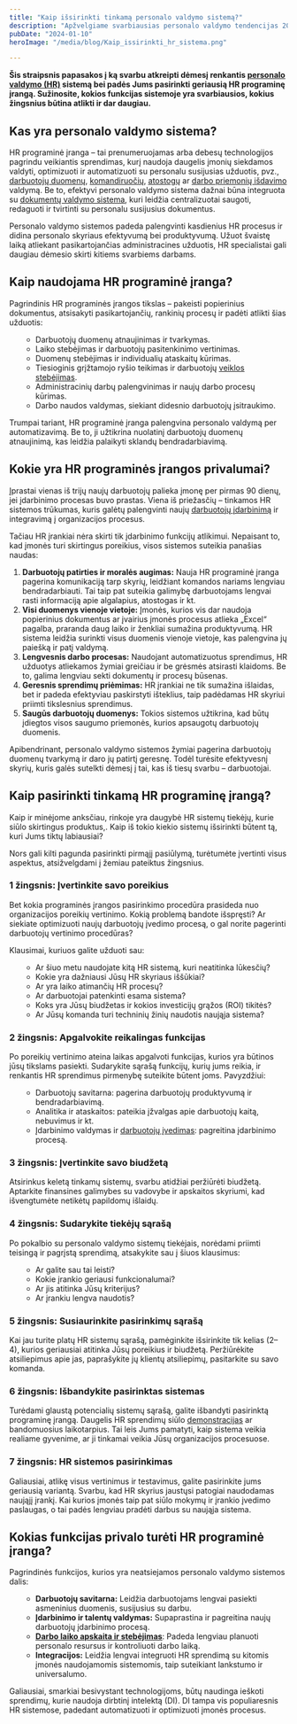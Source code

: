```yaml
---
title: "Kaip išsirinkti tinkamą personalo valdymo sistemą?"
description: "Apžvelgiame svarbiausias personalo valdymo tendencijas 2024 metais ir kaip jos paveiks įmones."
pubDate: "2024-01-10"
heroImage: "/media/blog/Kaip_issirinkti_hr_sistema.png" 

---
```


<strong>Šis straipsnis papasakos į ką svarbu atkreipti dėmesį renkantis <span style="text-decoration: underline;"><a href="https://vecticum.lt/personalo-valdymo-sprendimu-planai/">personalo valdymo (HR)</a></span> sistemą bei padės Jums pasirinkti geriausią HR programinę įrangą. Sužinosite, kokios funkcijas sistemoje yra svarbiausios, kokius žingsnius būtina atlikti ir dar daugiau.</strong>
<h2><strong>Kas yra personalo valdymo sistema?</strong></h2>
HR programinė įranga – tai prenumeruojamas arba debesų technologijos pagrindu veikiantis sprendimas, kurį naudoja daugelis įmonių siekdamos valdyti, optimizuoti ir automatizuoti su personalu susijusias užduotis, pvz., <span style="text-decoration: underline;"><a href="https://vecticum.lt/darbuotoju-duomenu-bazes-valdymas/">darbuotojų duomenų</a></span>, <span style="text-decoration: underline;"><a href="https://vecticum.lt/komandiruociu-valdymas/">komandiruočių</a></span>, <span style="text-decoration: underline;"><a href="https://vecticum.lt/atostogu-valdymas/">atostogų</a></span> ar <span style="text-decoration: underline;"><a href="https://vecticum.lt/isduodamo-inventoriaus-darbuotojui-valdymas/">darbo priemonių išdavimo</a></span> valdymą. Be to, efektyvi personalo valdymo sistema dažnai būna integruota su <span style="text-decoration: underline;"><a href="https://vecticum.lt/dokumentu-valdymas/">dokumentų valdymo sistema</a></span>, kuri leidžia centralizuotai saugoti, redaguoti ir tvirtinti su personalu susijusius dokumentus.

Personalo valdymo sistemos padeda palengvinti kasdienius HR procesus ir didina personalo skyriaus efektyvumą bei produktyvumą. Užuot švaistę laiką atliekant pasikartojančias administracines užduotis, HR specialistai gali daugiau dėmesio skirti kitiems svarbiems darbams.
<h2><strong>Kaip naudojama HR programinė įranga?</strong></h2>
Pagrindinis HR programinės įrangos tikslas – pakeisti popierinius dokumentus, atsisakyti pasikartojančių, rankinių procesų ir padėti atlikti šias užduotis:
<ul>
 	<li style="list-style-type: none;">
<ul>
 	<li>Darbuotojų duomenų atnaujinimas ir tvarkymas.</li>
 	<li>Laiko stebėjimas ir darbuotojų pasitenkinimo vertinimas.</li>
 	<li>Duomenų stebėjimas ir individualių ataskaitų kūrimas.</li>
 	<li>Tiesioginis grįžtamojo ryšio teikimas ir darbuotojų <span style="text-decoration: underline;"><a href="https://vecticum.lt/veiklos-vertinimas/">veiklos stebėjimas</a></span>.</li>
 	<li>Administracinių darbų palengvinimas ir naujų darbo procesų kūrimas.</li>
 	<li>Darbo naudos valdymas, siekiant didesnio darbuotojų įsitraukimo.</li>
</ul>
</li>
</ul>
Trumpai tariant, HR programinė įranga palengvina personalo valdymą per automatizavimą. Be to, ji užtikrina nuolatinį darbuotojų duomenų atnaujinimą, kas leidžia palaikyti sklandų bendradarbiavimą.
<h2><strong>Kokie yra HR programinės įrangos privalumai?</strong></h2>
Įprastai vienas iš trijų naujų darbuotojų palieka įmonę per pirmas 90 dienų, jei įdarbinimo procesas buvo prastas. Viena iš priežasčių – tinkamos HR sistemos trūkumas, kuris galėtų palengvinti naujų <span style="text-decoration: underline;"><a href="https://vecticum.lt/darbuotojo-idarbinimo-i-imone-valdymas/">darbuotojų įdarbinimą</a></span> ir integravimą į organizacijos procesus.

Tačiau HR įrankiai nėra skirti tik įdarbinimo funkcijų atlikimui. Nepaisant to, kad įmonės turi skirtingus poreikius, visos sistemos suteikia panašias naudas:
<ol>
 	<li><strong>Darbuotojų patirties ir moralės augimas:</strong> Nauja HR programinė įranga pagerina komunikaciją tarp skyrių, leidžiant komandos nariams lengviau bendradarbiauti. Tai taip pat suteikia galimybę darbuotojams lengvai rasti informaciją apie algalapius, atostogas ir kt.</li>
 	<li><strong>Visi duomenys vienoje vietoje:</strong> Įmonės, kurios vis dar naudoja popierinius dokumentus ar įvairius įmonės procesus atlieka „Excel“ pagalba, praranda daug laiko ir ženkliai sumažina produktyvumą. HR sistema leidžia surinkti visus duomenis vienoje vietoje, kas palengvina jų paiešką ir patį valdymą.</li>
 	<li><strong>Lengvesnis darbo procesas:</strong> Naudojant automatizuotus sprendimus, HR užduotys atliekamos žymiai greičiau ir be grėsmės atsirasti klaidoms. Be to, galima lengviau sekti dokumentų ir procesų būsenas.</li>
 	<li><strong>Geresnis sprendimų priėmimas:</strong> HR įrankiai ne tik sumažina išlaidas, bet ir padeda efektyviau paskirstyti išteklius, taip padėdamas HR skyriui priimti tikslesnius sprendimus.</li>
 	<li><strong>Saugūs darbuotojų duomenys:</strong> Tokios sistemos užtikrina, kad būtų įdiegtos visos saugumo priemonės, kurios apsaugotų darbuotojų duomenis.</li>
</ol>
Apibendrinant, personalo valdymo sistemos žymiai pagerina darbuotojų duomenų tvarkymą ir daro jų patirtį geresnę. Todėl turėsite efektyvesnį skyrių, kuris galės sutelkti dėmesį į tai, kas iš tiesų svarbu – darbuotojai.
<h2><strong>Kaip pasirinkti tinkamą HR programinę įrangą?</strong></h2>
Kaip ir minėjome anksčiau, rinkoje yra daugybė HR sistemų tiekėjų, kurie siūlo skirtingus produktus,. Kaip iš tokio kiekio sistemų išsirinkti būtent tą, kuri Jums tiktų labiausiai?

Nors gali kilti pagunda pasirinkti pirmąjį pasiūlymą, turėtumėte įvertinti visus aspektus, atsižvelgdami į žemiau pateiktus žingsnius.
<h3><strong>1 žingsnis: Įvertinkite savo poreikius</strong></h3>
Bet kokia programinės įrangos pasirinkimo procedūra prasideda nuo organizacijos poreikių vertinimo. Kokią problemą bandote išspręsti? Ar siekiate optimizuoti naujų darbuotojų įvedimo procesą, o gal norite pagerinti darbuotojų vertinimo procedūras?

Klausimai, kuriuos galite užduoti sau:
<ul>
 	<li style="list-style-type: none;">
<ul>
 	<li>Ar šiuo metu naudojate kitą HR sistemą, kuri neatitinka lūkesčių?</li>
 	<li>Kokie yra dažniausi Jūsų HR skyriaus iššūkiai?</li>
 	<li>Ar yra laiko atimančių HR procesų?</li>
 	<li>Ar darbuotojai patenkinti esama sistema?</li>
 	<li>Koks yra Jūsų biudžetas ir kokios investicijų grąžos (ROI) tikitės?</li>
 	<li>Ar Jūsų komanda turi techninių žinių naudotis naująja sistema?</li>
</ul>
</li>
</ul>
<h3><strong>2 žingsnis: Apgalvokite reikalingas funkcijas</strong></h3>
Po poreikių vertinimo ateina laikas apgalvoti funkcijas, kurios yra būtinos jūsų tikslams pasiekti. Sudarykite sąrašą funkcijų, kurių jums reikia, ir renkantis HR sprendimus pirmenybę suteikite būtent joms. Pavyzdžiui:
<ul>
 	<li style="list-style-type: none;">
<ul>
 	<li>Darbuotojų savitarna: pagerina darbuotojų produktyvumą ir bendradarbiavimą.</li>
 	<li>Analitika ir ataskaitos: pateikia įžvalgas apie darbuotojų kaitą, nebuvimus ir kt.</li>
 	<li>Įdarbinimo valdymas ir <span style="text-decoration: underline;"><a href="https://vecticum.lt/darbuotoju-idarbinimo-savitarna/">darbuotojų įvedimas</a></span>: pagreitina įdarbinimo procesą.</li>
</ul>
</li>
</ul>
<h3><strong>3 žingsnis: Įvertinkite savo biudžetą</strong></h3>
Atsirinkus keletą tinkamų sistemų, svarbu atidžiai peržiūrėti biudžetą. Aptarkite finansines galimybes su vadovybe ir apskaitos skyriumi, kad išvengtumėte netikėtų papildomų išlaidų.
<h3><strong>4 žingsnis: Sudarykite tiekėjų sąrašą</strong></h3>
Po pokalbio su personalo valdymo sistemų tiekėjais, norėdami priimti teisingą ir pagrįstą sprendimą, atsakykite sau į šiuos klausimus:
<ul>
 	<li style="list-style-type: none;">
<ul>
 	<li>Ar galite sau tai leisti?</li>
 	<li>Kokie įrankio geriausi funkcionalumai?</li>
 	<li>Ar jis atitinka Jūsų kriterijus?</li>
 	<li>Ar įrankiu lengva naudotis?</li>
</ul>
</li>
</ul>
<h3><strong>5 žingsnis: Susiaurinkite pasirinkimų sąrašą</strong></h3>
Kai jau turite platų HR sistemų sąrašą, pamėginkite išsirinkite tik kelias (2–4), kurios geriausiai atitinka Jūsų poreikius ir biudžetą. Peržiūrėkite atsiliepimus apie jas, paprašykite jų klientų atsiliepimų, pasitarkite su savo komanda.
<h3><strong>6 žingsnis: Išbandykite pasirinktas sistemas</strong></h3>
Turėdami glaustą potencialių sistemų sąrašą, galite išbandyti pasirinktą programinę įrangą. Daugelis HR sprendimų siūlo <span style="text-decoration: underline;"><a href="https://vecticum.lt/registracijademo/">demonstracijas</a></span> ar bandomuosius laikotarpius. Tai leis Jums pamatyti, kaip sistema veikia realiame gyvenime, ar ji tinkamai veikia Jūsų organizacijos procesuose.
<h3><strong>7 žingsnis: HR sistemos pasirinkimas</strong></h3>
Galiausiai, atlikę visus vertinimus ir testavimus, galite pasirinkite jums geriausią variantą. Svarbu, kad HR skyrius jaustųsi patogiai naudodamas naująjį įrankį. Kai kurios įmonės taip pat siūlo mokymų ir įrankio įvedimo paslaugas, o tai padės lengviau pradėti darbus su naująja sistema.
<h2><strong>Kokias funkcijas privalo turėti HR programinė įranga?</strong></h2>
Pagrindinės funkcijos, kurios yra neatsiejamos personalo valdymo sistemos dalis:
<ul>
 	<li style="list-style-type: none;">
<ul>
 	<li><strong>Darbuotojų savitarna:</strong> Leidžia darbuotojams lengvai pasiekti asmeninius duomenis, susijusius su darbu.</li>
 	<li><strong>Įdarbinimo ir talentų valdymas:</strong> Supaprastina ir pagreitina naujų darbuotojų įdarbinimo procesą.</li>
 	<li><span style="text-decoration: underline;"><a href="https://vecticum.lt/darbo-grafiku-ir-darbo-laiko-apskaitos-ziniarasciu-valdymas/"><strong>Darbo laiko apskaita ir stebėjimas</strong></a></span>: Padeda lengviau planuoti personalo resursus ir kontroliuoti darbo laiką.</li>
 	<li><strong>Integracijos:</strong> Leidžia lengvai integruoti HR sprendimą su kitomis įmonės naudojamomis sistemomis, taip suteikiant lankstumo ir universalumo.</li>
</ul>
</li>
</ul>
Galiausiai, smarkiai besivystant technologijoms, būtų naudinga ieškoti sprendimų, kurie naudoja dirbtinį intelektą (DI). DI tampa vis populiaresnis HR sistemose, padedant automatizuoti ir optimizuoti įmonės procesus.

